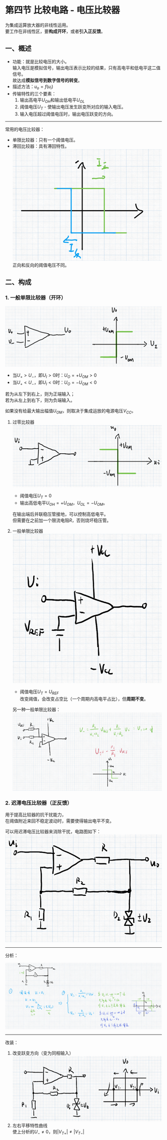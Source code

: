 # 第四节 比较电路 - 电压比较器

为集成运算放大器的非线性运用。  
要工作在非线性区，要**构成开环**，或者**引入正反馈**。

## 一、概述

* 功能：就是比较电压的大小。  
  输入电压是模拟信号，输出电压表示比较的结果，只有高电平和低电平这二值信号。  
  故达成**模拟信号到数字信号的转变**。
* 描述方法：$u_o=f(u_i)$
* 传输特性的三个要素：
  1. 输出高电平$U_{OH}$和输出低电平$U_{OL}$
  2. 阈值电压$U_T$ - 使输出电压发生跃变所对应的输入电压。
  3. 输入电压超过阈值电压时，输出电压跃变的方向。

---

常用的电压比较器：

* 单限比较器：只有一个阈值电压。
* 滞回比较器：具有滞回特性。  
  ![滞回比较器特性曲线](images/Integrated_Circuit-4--12-03_10-32-13.png)  
  正向和反向的阈值电压不同。

## 二、构成

### 1. 一般单限比较器（开环）

![运用非线性工作区](images/Integrated_Circuit-4--12-03_10-37-05.png)  

* 当$U_+>U_-$，即$U_I>0$时：$U_O=+U_{OM}>0$
* 当$U_+<U_-$，即$U_I<0$时：$U_O=-U_{OM}<0$

若为从左下到右上，则为正端输入；  
若为从左上到右下，则为负端输入。

如果没有给最大输出幅值$U_{OM}$，则取决于集成运放的电源电压$V_{CC}$。

1. 过零比较器
   ![过零比较器的电路图和特性曲线](images/Integrated_Circuit-4--12-03_10-41-49.png)
   * 阈值电压$U_T=0$
   * 输出高低电平$U_{OH}=+U_{OM}$，$U_{OL}=-U_{OM}$。

   在输出端后并联稳压管接地，可以控制高低电平。  
   但需要在之前加一个限流电阻$R$，否则烧坏稳压管。
2. 一般单限比较器  
   ![一般单限比较器的电路图](images/Integrated_Circuit-4--12-03_10-53-31.png)
   * 阈值电压$U_T=U_{REF}$  
     改变阈值，会改变占空比（一个周期内高电平占比），但**周期不变**。

   另一种一般单限比较器：  
   ![另一种一般单限比较器](images/Integrated_Circuit-4--12-03_11-04-33.png)  

### 2. 迟滞电压比较器（正反馈）

用于提高比较器的抗干扰能力，  
在阈值附近来回不稳定波动时，需要使得输出电平不变。

可以用迟滞电压比较器来消除干扰，电路图如下：  
![迟滞电压比较器电路图](images/Integrated_Circuit-4--12-03_11-13-41.png)

---

分析：

![迟滞电压比较器的分析](images/Integrated_Circuit-4--12-03_11-24-52.png)  

---

改装：

1. 改变跃变方向（变为同相输入）  
   ![改装1 - 改变跃变方向](images/Integrated_Circuit-4--12-03_11-50-48.png)
2. 左右平移特性曲线  
   使上分析的$U_-\ne0$，则$|V_{T+}|\ne|V_{T-}|$
